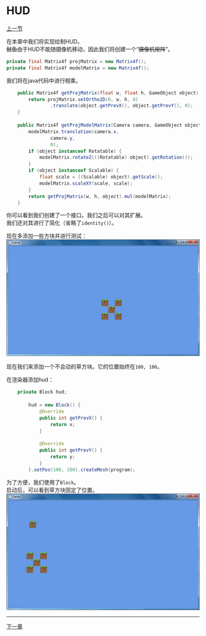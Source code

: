 # HUD

[上一节](camera.md)

在本章中我们将实现绘制HUD。  
~~鱿鱼~~由于HUD不能随摄像机移动，因此我们将创建一个“~~摄像机矩阵~~”。
```java
private final Matrix4f projMatrix = new Matrix4f();
private final Matrix4f modelMatrix = new Matrix4f();
```
我们将在java代码中进行相乘。
```java
    public Matrix4f getProjMatrix(float w, float h, GameObject object) {
        return projMatrix.setOrtho2D(0, w, h, 0)
                .translate(object.getPrevX(), object.getPrevY(), 0);
    }

    public Matrix4f getProjModelMatrix(Camera camera, GameObject object, float w, float h) {
        modelMatrix.translation(camera.x,
                camera.y,
                0);
        if (object instanceof Rotatable) {
            modelMatrix.rotateZ(((Rotatable) object).getRotation());
        }
        if (object instanceof Scalable) {
            float scale = ((Scalable) object).getScale();
            modelMatrix.scaleXY(scale, scale);
        }
        return getProjMatrix(w, h, object).mul(modelMatrix);
    }
```
你可以看到我们创建了一个接口。我们之后可以对其扩展。  
我们还对其进行了简化（省略了`identity()`）。

现在多添加一些方块并进行测试：  
![hud-0](hud-0.png)

现在我们来添加一个不会动的草方块。它的位置始终在`100, 100`。

在渲染器添加hud：
```java
    private Block hud;

        hud = new Block() {
            @Override
            public int getPrevX() {
                return x;
            }

            @Override
            public int getPrevY() {
                return y;
            }
        }.setPos(100, 100).createMesh(program);
```
为了方便，我们使用了`Block`。  
启动后，可以看到草方块固定了位置。  
![hud-1](hud-1.png)

---
[下一章](../chapter3/worldgen.md)
